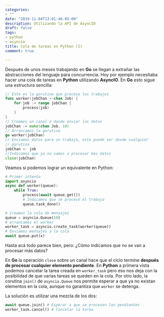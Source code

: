 ```yaml
---
categories:
- ""
date: "2019-11-04T13:01:46-05:00"
description: Utilizando la API de AsyncIO
draft: false
tags:
- python
- asyncio
title: Cola de tareas en Python (I)
comment: true

---
```


Después de unos meses trabajando en **Go** se llegan a extrañar las
abstracciones del lenguaje para concurrencia. Hoy por ejemplo
necesitaba hacer una cola de tareas en **Python** utilizando
**AsyncIO**.  En **Go** esto sigue una estructura sencilla:

```go
// Este es la gorutina que procesa los trabajos
func worker(jobChan <-chan Job) {
    for job := range jobChan {
        process(job)
    }
}
// Creamos un canal a donde enviar los datos
jobChan := make(chan Job, 10)
// Arrancamos la gorutina
go worker(jobChan)
// Enviamos datos para un trabajo, esto puede ser desde cualquier
// gorutina
jobChan <- job
//Indicamos que ya no vamos a procesar más datos
close(jobChan)
```

Veamos si podemos lograr un equivalente en Python:


```python
# Primer intento
import asyncio
async def worker(queue):
    while True:
		process(await queue.get())
		# Indicamos que se procesó el trabajo
		queue.task_done()

# Creamos la cola de mensajes
queue = asyncio.Queue(10)
# arrancamos el worker
worker_task = asyncio.create_task(worker(queue))
# Enviamos mensajes a la cola
await queue.put(x)
```

Hasta acá todo parece bien, pero: ¿Cómo indicamos que no se van a
procesar más datos?

En **Go** la operación `close` sobre un canal hace que el ciclo
termine **después de procesar cualquier elemento pendiente**. En
**Python** a primera vista podemos cancelar la tarea creada en
`worker_task` pero eso nos deja con la posibilidad de que varias
tareas se queden en la cola. Por otro lado, la corutina `join()` de
`asyncio.Queue` nos permite esperar a que ya no existan elementos en
la cola, aunque no garantiza que `worker` se detenga.

La solución es utilizar una mezcla de los dos:

```python
await queue.join() # Esperar a que se procesen los pendientes
worker_task.cancel() # Cancelar la tarea
```
